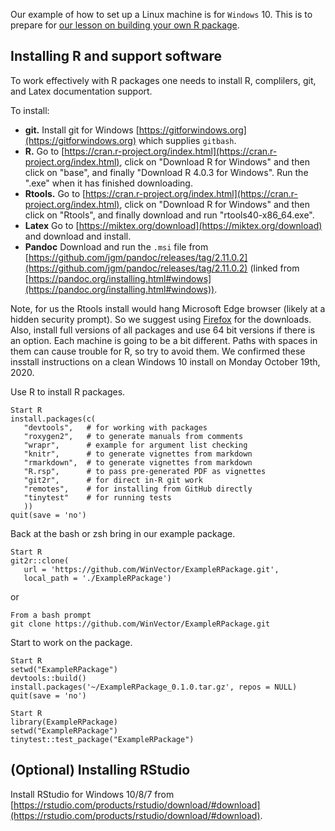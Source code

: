 
Our example of how to set up a Linux machine is for `Windows` 10. This is to prepare for [our lesson on building your own R package](https://github.com/WinVector/ExampleRPackage).


## Installing R and support software

To work effectively with R packages one needs to install R, complilers, git, and Latex documentation support.

To install:

  * **git.** Install git for Windows [https://gitforwindows.org](https://gitforwindows.org) which supplies `gitbash`.
  * **R.** Go to [https://cran.r-project.org/index.html](https://cran.r-project.org/index.html), click on "Download R for Windows" and then click on "base", and finally "Download R 4.0.3 for Windows".  Run the ".exe" when it has finished downloading.
  * **Rtools.** Go to [https://cran.r-project.org/index.html](https://cran.r-project.org/index.html), click on "Download R for Windows" and then click on "Rtools", and finally download and run "rtools40-x86_64.exe".
  * **Latex** Go to [https://miktex.org/download](https://miktex.org/download) and download and install.
  * **Pandoc** Download and run the `.msi` file from [https://github.com/jgm/pandoc/releases/tag/2.11.0.2](https://github.com/jgm/pandoc/releases/tag/2.11.0.2) (linked from [https://pandoc.org/installing.html#windows](https://pandoc.org/installing.html#windows)).


Note, for us the Rtools install would hang Microsoft Edge browser (likely at a hidden security prompt). So we suggest using [Firefox](https://www.mozilla.org/en-US/firefox/new/) for the downloads. Also, install full versions of all packages and use 64 bit versions if there is an option. Each machine is going to be a bit different. Paths with spaces in them can cause trouble for R, so try to avoid them. We confirmed these insstall instructions on a clean Windows 10 install on Monday October 19th, 2020.
    
Use R to install R packages.

    Start R
    install.packages(c(
       "devtools",   # for working with packages
       "roxygen2",   # to generate manuals from comments
       "wrapr",      # example for argument list checking
       "knitr",      # to generate vignettes from markdown
       "rmarkdown",  # to generate vignettes from markdown
       "R.rsp",      # to pass pre-generated PDF as vignettes
       "git2r",      # for direct in-R git work
       "remotes",    # for installing from GitHub directly
       "tinytest"    # for running tests
       ))
    quit(save = 'no')


Back at the bash or zsh bring in our example package.

    Start R
    git2r::clone(
       url = 'https://github.com/WinVector/ExampleRPackage.git',
       local_path = './ExampleRPackage')

or

    From a bash prompt
    git clone https://github.com/WinVector/ExampleRPackage.git
    
Start to work on the package.

    Start R
    setwd("ExampleRPackage")
    devtools::build()
    install.packages('~/ExampleRPackage_0.1.0.tar.gz', repos = NULL)
    quit(save = 'no')
    
    Start R
    library(ExampleRPackage)
    setwd("ExampleRPackage")
    tinytest::test_package("ExampleRPackage")

## (Optional) Installing RStudio


Install RStudio for Windows 10/8/7 from [https://rstudio.com/products/rstudio/download/#download](https://rstudio.com/products/rstudio/download/#download).
